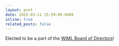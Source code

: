 ```yaml
---
layout: post
date: 2025-03-11 15:59:00-0400
inline: true
related_posts: false
---
```


Elected to be a part of the [WiML Board of Directors](https://www.wiml.org/directors)!